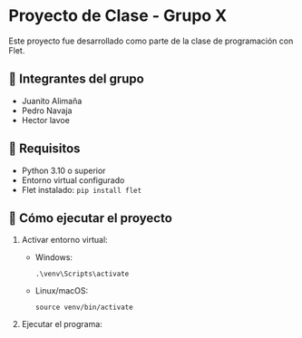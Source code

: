 # Proyecto de Clase - Grupo X

Este proyecto fue desarrollado como parte de la clase de programación con Flet.

## 📌 Integrantes del grupo
- Juanito Alimaña
- Pedro Navaja
- Hector lavoe 

## 🚀 Requisitos

- Python 3.10 o superior
- Entorno virtual configurado
- Flet instalado: `pip install flet`

## 🧪 Cómo ejecutar el proyecto

1. Activar entorno virtual:

   - Windows:
     ```
     .\venv\Scripts\activate
     ```
   - Linux/macOS:
     ```
     source venv/bin/activate
     ```

2. Ejecutar el programa:

